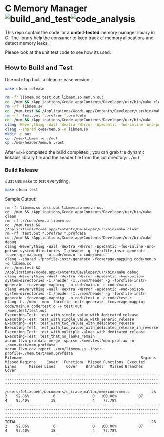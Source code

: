 
# C Memory Manager <br> [![build_and_test](https://github.com/Felix-Quehl/C_Memory_Manager/actions/workflows/build_and_test.yml/badge.svg)](https://github.com/Felix-Quehl/C_Memory_Manager/actions/workflows/build_and_test.yml)[![code_analysis](https://github.com/Felix-Quehl/C_Memory_Manager/actions/workflows/code_analysis.yml/badge.svg)](https://github.com/Felix-Quehl/C_Memory_Manager/actions/workflows/code_analysis.yml)

This repo contain the code for a **united-tested** memory manager library in C.
The library help the consumer to keep track of memory allocations and detect memory leaks.

Please look at the unit test code to see how its used.

## How to Build and Test

Use `make` top build a clean release version.

```bash
make clean release
```

```bash
rm -fr libmem.so test.out libmem.so mem.h out
cd ./mem && /Applications/Xcode.app/Contents/Developer/usr/bin/make clean
rm -rf  libmem.so
cd ./mem.test && /Applications/Xcode.app/Contents/Developer/usr/bin/make clean
rm -rf  test.out *.profraw *.profdata
cd ./mem && /Applications/Xcode.app/Contents/Developer/usr/bin/make 
clang -Weverything -Wall -Wextra -Werror -Wpedantic -fno-inline -Wno-poison-system-directories -I./header  -o code/mem.o -c code/mem.c 
clang --shared code/mem.o -o libmem.so
mkdir -p out
cp ./mem/libmem.so ./out
cp ./mem/header/mem.h ./out
```

After `make` completed the build completed , you can grab the dynamic linkable library file and the header file from the out directory: `./out`


### Build Release

Just use `make` to test everything.

```bash
make clean test
```

Sample Output:

```
rm -fr libmem.so test.out libmem.so mem.h out
cd ./mem && /Applications/Xcode.app/Contents/Developer/usr/bin/make clean
rm -rf .//code/mem.o libmem.so
cd ./mem.test && /Applications/Xcode.app/Contents/Developer/usr/bin/make clean
rm -rf  test.out *.profraw *.profdata
cd ./mem && /Applications/Xcode.app/Contents/Developer/usr/bin/make debug
clang -Weverything -Wall -Wextra -Werror -Wpedantic -fno-inline -Wno-poison-system-directories -I./header -g -fprofile-instr-generate -fcoverage-mapping  -o code/mem.o -c code/mem.c 
clang --shared -fprofile-instr-generate -fcoverage-mapping code/mem.o -o libmem.so
cd ./mem.test && /Applications/Xcode.app/Contents/Developer/usr/bin/make debug
clang -Weverything -Wall -Wextra -Werror -Wpedantic -Wno-poison-system-directories -I./header -I../mem/header -g -fprofile-instr-generate -fcoverage-mapping  -o code/main.o -c code/main.c 
clang -Weverything -Wall -Wextra -Werror -Wpedantic -Wno-poison-system-directories -I./header -I../mem/header -g -fprofile-instr-generate -fcoverage-mapping  -o code/test.o -c code/test.c 
clang -L../mem -lmem -fprofile-instr-generate -fcoverage-mapping code/main.o code/test.o -o test.out
./mem.test/test.out 
Executing-Test: test_with_single_value_with_dedicated_release
Executing-Test: test_with_single_value_with_generic_release
Executing-Test: test_with_two_values_with_dedicated_release
Executing-Test: test_with_two_values_with_dedicated_release_in_reverse
Executing-Test: test_with_multiple_values_with_dedicated_release
Executing-Test: test_that_no_leaks_remain
xcrun llvm-profdata merge -sparse ./mem.test/mem.profraw -o ./mem.test/mem.profdata
xcrun llvm-cov report ./mem/libmem.so -instr-profile=./mem.test/mem.profdata
Filename                                                      Regions    Missed Regions     Cover   Functions  Missed Functions  Executed       Lines      Missed Lines     Cover    Branches   Missed Branches     Cover
-------------------------------------------------------------------------------------------------------------------------------------------------------------------------------------------------------------------------------------------------------------------
/Users/felixquehl/Documents/c_trace_malloc/mem/code/mem.c          28                 2    92.86%           6                 0   100.00%          87                 4    95.40%          18                 4    77.78%
-------------------------------------------------------------------------------------------------------------------------------------------------------------------------------------------------------------------------------------------------------------------
TOTAL                                                              28                 2    92.86%           6                 0   100.00%          87                 4    95.40%          18                 4    77.78%
```
